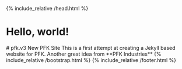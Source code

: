 {% include_relative /head.html %}
<h1>Hello, world!</h1>
# pfk.v3
New PFK Site
This is a first attempt at creating a Jekyll based website for PFK.
Another great idea
from **PFK Industries**
{% include_relative /bootstrap.html %}
{% include_relative /footer.html %}
